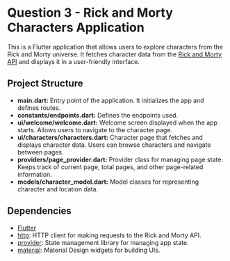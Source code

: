 # Question 3 - Rick and Morty Characters Application

This is a Flutter application that allows users to explore characters from the Rick and Morty universe. It fetches character data from the [Rick and Morty API](https://rickandmortyapi.com/) and displays it in a user-friendly interface.

## Project Structure

- **main.dart:** Entry point of the application. It initializes the app and defines routes.
- **constants/endpoints.dart:** Defines the endpoints used.
- **ui/welcome/welcome.dart:** Welcome screen displayed when the app starts. Allows users to navigate to the character page.
- **ui/characters/characters.dart:** Character page that fetches and displays character data. Users can browse characters and navigate between pages.
- **providers/page_provider.dart:** Provider class for managing page state. Keeps track of current page, total pages, and other page-related information.
- **models/character_model.dart:** Model classes for representing character and location data.

## Dependencies

- [Flutter](https://flutter.dev/)
- [http](https://pub.dev/packages/http): HTTP client for making requests to the Rick and Morty API.
- [provider](https://pub.dev/packages/provider): State management library for managing app state.
- [material](https://api.flutter.dev/flutter/material/material-library.html): Material Design widgets for building UIs.